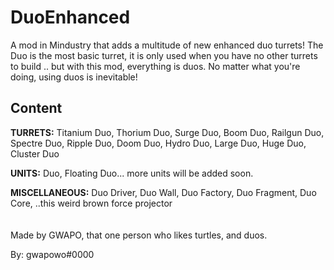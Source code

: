 # DuoEnhanced
A mod in Mindustry that adds a multitude of new enhanced duo turrets! The Duo is the most basic turret, it is only used when you have no other turrets to build .. but with this mod, everything is duos. No matter what you're doing, using duos is inevitable!  <br>

## Content

<b>TURRETS:</b> Titanium Duo, Thorium Duo, Surge Duo, Boom Duo, Railgun Duo, Spectre Duo, Ripple Duo, Doom Duo, Hydro Duo, Large Duo, Huge Duo, Cluster Duo

<b>UNITS:</b> Duo, Floating Duo... more units will be added soon.

<b>MISCELLANEOUS:</b> Duo Driver, Duo Wall, Duo Factory, Duo Fragment, Duo Core, ..this weird brown force projector <br> <br> <br> 
Made by GWAPO, that one person who likes turtles, and duos.

By:
gwapowo#0000

